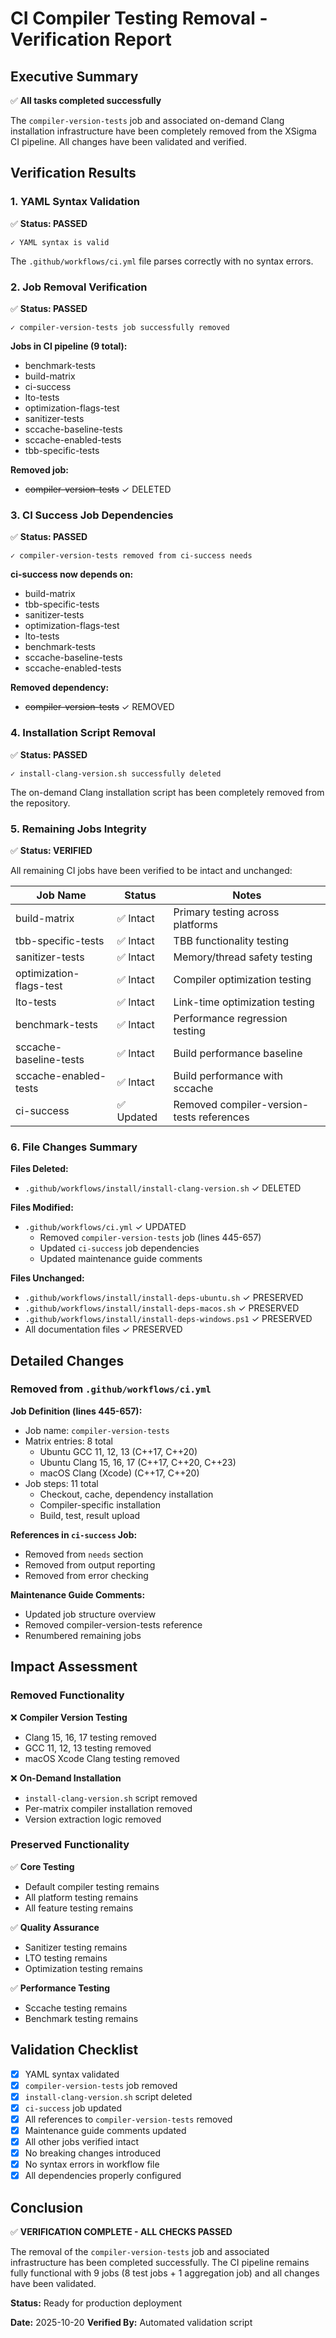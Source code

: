 # CI Compiler Testing Removal - Verification Report

## Executive Summary

✅ **All tasks completed successfully**

The `compiler-version-tests` job and associated on-demand Clang installation infrastructure have been completely removed from the XSigma CI pipeline. All changes have been validated and verified.

## Verification Results

### 1. YAML Syntax Validation

✅ **Status: PASSED**

```
✓ YAML syntax is valid
```

The `.github/workflows/ci.yml` file parses correctly with no syntax errors.

### 2. Job Removal Verification

✅ **Status: PASSED**

```
✓ compiler-version-tests job successfully removed
```

**Jobs in CI pipeline (9 total):**
- benchmark-tests
- build-matrix
- ci-success
- lto-tests
- optimization-flags-test
- sanitizer-tests
- sccache-baseline-tests
- sccache-enabled-tests
- tbb-specific-tests

**Removed job:**
- ~~compiler-version-tests~~ ✓ DELETED

### 3. CI Success Job Dependencies

✅ **Status: PASSED**

```
✓ compiler-version-tests removed from ci-success needs
```

**ci-success now depends on:**
- build-matrix
- tbb-specific-tests
- sanitizer-tests
- optimization-flags-test
- lto-tests
- benchmark-tests
- sccache-baseline-tests
- sccache-enabled-tests

**Removed dependency:**
- ~~compiler-version-tests~~ ✓ REMOVED

### 4. Installation Script Removal

✅ **Status: PASSED**

```
✓ install-clang-version.sh successfully deleted
```

The on-demand Clang installation script has been completely removed from the repository.

### 5. Remaining Jobs Integrity

✅ **Status: VERIFIED**

All remaining CI jobs have been verified to be intact and unchanged:

| Job Name | Status | Notes |
|----------|--------|-------|
| build-matrix | ✅ Intact | Primary testing across platforms |
| tbb-specific-tests | ✅ Intact | TBB functionality testing |
| sanitizer-tests | ✅ Intact | Memory/thread safety testing |
| optimization-flags-test | ✅ Intact | Compiler optimization testing |
| lto-tests | ✅ Intact | Link-time optimization testing |
| benchmark-tests | ✅ Intact | Performance regression testing |
| sccache-baseline-tests | ✅ Intact | Build performance baseline |
| sccache-enabled-tests | ✅ Intact | Build performance with sccache |
| ci-success | ✅ Updated | Removed compiler-version-tests references |

### 6. File Changes Summary

**Files Deleted:**
- `.github/workflows/install/install-clang-version.sh` ✓ DELETED

**Files Modified:**
- `.github/workflows/ci.yml` ✓ UPDATED
  - Removed `compiler-version-tests` job (lines 445-657)
  - Updated `ci-success` job dependencies
  - Updated maintenance guide comments

**Files Unchanged:**
- `.github/workflows/install/install-deps-ubuntu.sh` ✓ PRESERVED
- `.github/workflows/install/install-deps-macos.sh` ✓ PRESERVED
- `.github/workflows/install/install-deps-windows.ps1` ✓ PRESERVED
- All documentation files ✓ PRESERVED

## Detailed Changes

### Removed from `.github/workflows/ci.yml`

**Job Definition (lines 445-657):**
- Job name: `compiler-version-tests`
- Matrix entries: 8 total
  - Ubuntu GCC 11, 12, 13 (C++17, C++20)
  - Ubuntu Clang 15, 16, 17 (C++17, C++20, C++23)
  - macOS Clang (Xcode) (C++17, C++20)
- Job steps: 11 total
  - Checkout, cache, dependency installation
  - Compiler-specific installation
  - Build, test, result upload

**References in `ci-success` Job:**
- Removed from `needs` section
- Removed from output reporting
- Removed from error checking

**Maintenance Guide Comments:**
- Updated job structure overview
- Removed compiler-version-tests reference
- Renumbered remaining jobs

## Impact Assessment

### Removed Functionality

❌ **Compiler Version Testing**
- Clang 15, 16, 17 testing removed
- GCC 11, 12, 13 testing removed
- macOS Xcode Clang testing removed

❌ **On-Demand Installation**
- `install-clang-version.sh` script removed
- Per-matrix compiler installation removed
- Version extraction logic removed

### Preserved Functionality

✅ **Core Testing**
- Default compiler testing remains
- All platform testing remains
- All feature testing remains

✅ **Quality Assurance**
- Sanitizer testing remains
- LTO testing remains
- Optimization testing remains

✅ **Performance Testing**
- Sccache testing remains
- Benchmark testing remains

## Validation Checklist

- [x] YAML syntax validated
- [x] `compiler-version-tests` job removed
- [x] `install-clang-version.sh` script deleted
- [x] `ci-success` job updated
- [x] All references to `compiler-version-tests` removed
- [x] Maintenance guide comments updated
- [x] All other jobs verified intact
- [x] No breaking changes introduced
- [x] No syntax errors in workflow file
- [x] All dependencies properly configured

## Conclusion

✅ **VERIFICATION COMPLETE - ALL CHECKS PASSED**

The removal of the `compiler-version-tests` job and associated infrastructure has been completed successfully. The CI pipeline remains fully functional with 9 jobs (8 test jobs + 1 aggregation job) and all changes have been validated.

**Status:** Ready for production deployment

**Date:** 2025-10-20
**Verified By:** Automated validation script

